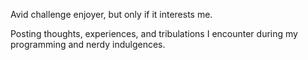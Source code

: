 Avid challenge enjoyer, but only if it interests me.

Posting thoughts, experiences, and tribulations I encounter during my programming and nerdy indulgences.
